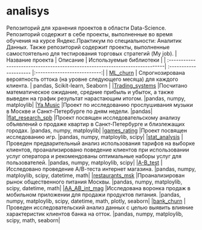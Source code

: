 # analisys
Репозиторий для хранения проектов в области Data-Science. Репозиторий содержит в себе проекты, выполненные во время обучения на курсе Яндекс.Практикум по специальности: Аналитик Данных. Также репозиторий содержит проекты, выполненные самостоятельно для тестирования торговых стратегий (My job). 
| Название проекта                                                             | Описание                | Используемые библиотеки     |
| :----------------------------------------------------------------------------| :--------------------- |:---------------------------:|
| [ML_churn](https://github.com/golovskoy/analysis/tree/main/ML_project)       | Спрогнозирована вероятность оттока (на уровне следующего месяца) для каждого клиента. | pandas, Scikit-learn, Seaborn |
|[Trading_systems](https://github.com/golovskoy/analysis/tree/main/My%20job) |Посчитано математическое ожидание, средние прибыль и убыток, а также выведен на график результат нарастающим итогом. |pandas, numpy, matploylib|
|[Ya.Music](https://github.com/golovskoy/analysis/tree/main/Ya.Practicum_projects/1_Ya.Music) |Проект по исследованию прослушивания музыки в Москве и Санкт-Петербурге по дням недели. |pandas|
|[flat_research_spb](https://github.com/golovskoy/analysis/tree/main/Ya.Practicum_projects/2_Flat_research_Spb) |Проект посвящен исследовательскому анализу объявлений о продаже квартир в Санкт-Петербурге и близлежащих городах.  |pandas, numpy, matploylib|
|[games_rating](https://github.com/golovskoy/analysis/tree/main/Ya.Practicum_projects/3_games_rating) |Проект посвящен исследованию игр.  |pandas, numpy, matploylib, scipy|
|[stat_analysis](https://github.com/golovskoy/analysis/tree/main/Ya.Practicum_projects/4_stat_analysis) |Проведен предварительный анализ использования тарифов на выборке клиентов, проанализировано поведение клиентов при использовании услуг оператора и рекомендованы оптимальные наборы услуг для пользователей.   |pandas, numpy, matploylib, scipy|
|[A-B_test](https://github.com/golovskoy/analysis/tree/main/Ya.Practicum_projects/5_A-B_test) |Исследовано проведение А/В-теста интернет магазина. |pandas, numpy, matploylib, scipy, datetime, math|
|[restaurants_msk](https://github.com/golovskoy/analysis/tree/main/Ya.Practicum_projects/6_restaurants_msk) |Проанализирован рынок общественного питания Москвы. |pandas, numpy, matploylib, scipy, datetime, math|
|[AA_AB_int_mag](https://github.com/golovskoy/analysis/tree/main/Ya.Practicum_projects/7_AA_AB_int_mag) |Исследована воронка продаж в мобильном приложении для продажи продуктов питания. |pandas, numpy, matploylib, scipy, datetime, math, plotly, seaborn|
|[bank_churn](https://github.com/golovskoy/analysis/tree/main/Ya.Practicum_projects/8_bank_churn) |Проведен исследовательский анализ данных с целью выявить влияние характеристик клиентов банка на отток. |pandas, numpy, matploylib, scipy, math, seaborn|
